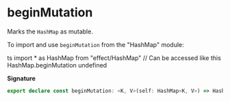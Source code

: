 # beginMutation

Marks the `HashMap` as mutable.

To import and use `beginMutation` from the "HashMap" module:

ts
import \* as HashMap from "effect/HashMap"
// Can be accessed like this
HashMap.beginMutation
undefined

**Signature**

```ts
export declare const beginMutation: <K, V>(self: HashMap<K, V>) => HashMap<K, V>
```
